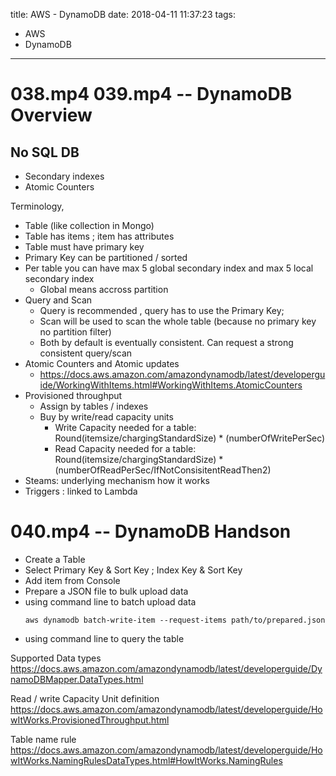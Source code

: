 title: AWS - DynamoDB
date: 2018-04-11 11:37:23
tags:
- AWS
- DynamoDB
---


# 038.mp4 039.mp4 -- DynamoDB Overview


## No SQL DB

* Secondary indexes
* Atomic Counters

Terminology,
* Table (like collection in Mongo)
* Table has items ; item has attributes
* Table must have primary key
* Primary Key can be partitioned / sorted
* Per table you can have max 5 global secondary index and max 5 local secondary index
  * Global means accross partition
* Query and Scan
  * Query is recommended , query has to use the Primary Key;
  * Scan will be used to scan the whole table (because no primary key no partition filter)
  * Both by default is eventually consistent. Can request a strong consistent query/scan
* Atomic Counters and Atomic updates
  * https://docs.aws.amazon.com/amazondynamodb/latest/developerguide/WorkingWithItems.html#WorkingWithItems.AtomicCounters
* Provisioned throughput
  * Assign by tables / indexes
  * Buy by write/read capacity units
    * Write Capacity needed for a table: Round(itemsize/chargingStandardSize) * (numberOfWritePerSec)
    * Read Capacity needed for a table: Round(itemsize/chargingStandardSize) * (numberOfReadPerSec/IfNotConsisitentReadThen2)
* Steams: underlying mechanism how it works
* Triggers : linked to Lambda

# 040.mp4 -- DynamoDB Handson

* Create a Table
* Select Primary Key & Sort Key ; Index Key & Sort Key
* Add item from Console
* Prepare a JSON file to bulk upload data
* using command line to batch upload data
  ```command
  aws dynamodb batch-write-item --request-items path/to/prepared.json
  ```
* using command line to query the table



Supported Data types
https://docs.aws.amazon.com/amazondynamodb/latest/developerguide/DynamoDBMapper.DataTypes.html


Read / write Capacity Unit definition
https://docs.aws.amazon.com/amazondynamodb/latest/developerguide/HowItWorks.ProvisionedThroughput.html

Table name rule
https://docs.aws.amazon.com/amazondynamodb/latest/developerguide/HowItWorks.NamingRulesDataTypes.html#HowItWorks.NamingRules
